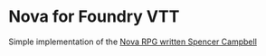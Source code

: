 # Nova for Foundry VTT
Simple implementation of the [Nova RPG written Spencer Campbell](https://gilarpgs.itch.io/nova)
